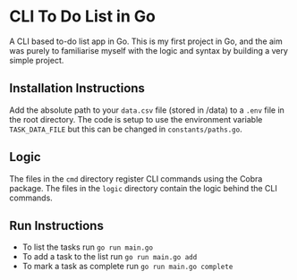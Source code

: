 # CLI To Do List in Go
A CLI based to-do list app in Go. This is my first project in Go, and the aim was purely to familiarise myself with the logic and syntax by building a very simple project.

## Installation Instructions
Add the absolute path to your `data.csv` file (stored in /data) to a `.env` file in the root directory. The code is setup to use the environment variable `TASK_DATA_FILE` but this can be changed in `constants/paths.go`.

## Logic
The files in the `cmd` directory register CLI commands using the Cobra package.
The files in the `logic` directory contain the logic behind the CLI commands.


## Run Instructions
- To list the tasks run `go run main.go`
- To add a task to the list run `go run main.go add`
- To mark a task as complete run `go run main.go complete`
